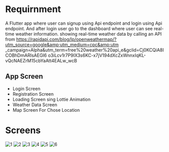 # Requirnment
A Flutter app where user can signup using Api
endpoint and login using Api endpoint. And after
login user go to the dashboard where user can see real-time weather information.
showing real-time weather data by calling an API from
https://rapidapi.com/blog/lp/openweathermap/?utm_source=google&amp;utm_medium=cpc&amp;utm
_campaign=Alpha&amp;utm_term=free%20weather%20api_e&amp;gclid=Cj0KCQiA8ICOBhDmARIsAEGI6
o3iLcv1r7P9IX3s6KC-x7jV194dXcZxWnnxIqKL-vQcNAEZrM15cbYaAtt4EALw_wcB

## App Screen
- Login Screen
- Registration Screen
- Loading Screen sing Lottie Animation
- Weather Data Screen
- Map Screen For Chose Location


# Screens
![1](https://user-images.githubusercontent.com/89854906/148673234-e774cdf6-a42a-4cfc-b8cb-eaa22587e04a.png)
![2](https://user-images.githubusercontent.com/89854906/148673236-9073e299-b3bc-4050-9d0f-b743a8059570.png)
![3](https://user-images.githubusercontent.com/89854906/148673228-15be4c4b-ed70-43bf-a9b2-059a6a56cf4e.png)
![4](https://user-images.githubusercontent.com/89854906/148673230-9841f70e-cef7-406a-ae05-b6e2a5bfa0f6.png)
![5](https://user-images.githubusercontent.com/89854906/148673233-8e4cf5ea-cea8-42ca-b2b9-1a31ae86f5d7.png)
![6](https://user-images.githubusercontent.com/89854906/148673304-db2ab911-838f-4227-802f-59632e38cef9.png)
